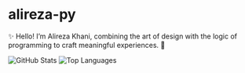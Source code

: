 ﻿# alireza-py

✨ Hello! I’m Alireza Khani, combining the art of design with the logic of programming to craft meaningful experiences. 🔧

![GitHub Stats](https://github-readme-stats.vercel.app/api?username=alireza-py&show_icons=true&theme=onedark)
![Top Languages](https://github-readme-stats.vercel.app/api/top-langs/?username=alireza-py&layout=compact&theme=onedark)
